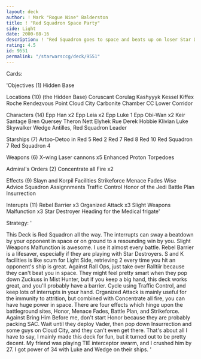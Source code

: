 ```yaml
---
layout: deck
author: ! Mark "Rogue Nine" Balderston
title: ! "Red Squadron Space Party"
side: Light
date: 2000-08-16
description: ! "Red Squadron goes to space and beats up on loser Star Destroyers while mains party on Cloud City."
rating: 4.5
id: 9551
permalink: "/starwarsccg/deck/9551"
---
```

Cards: 

'Objectives (1)
Hidden Base

Locations (10)
(the Hidden Base)
Coruscant
Corulag
Kashyyyk
Kessel
Kiffex
Roche
Rendezvous Point
Cloud City Carbonite Chamber
CC Lower Corridor

Characters (14)
Epp Han x2
Epp Leia x2
Epp Luke 1
Epp Obi-Wan x2
Keir Santage
Bren Quersey
Theron Nett
Elyhek Rue
Derek Hobbie Klivian
Luke Skywalker
Wedge Antilles, Red Squadron Leader

Starships (7)
Artoo-Detoo in Red 5
Red 2
Red 7
Red 8
Red 10
Red Squadron 7
Red Squadron 4

Weapons (6)
X-wing Laser cannons x5
Enhanced Proton Torpedoes

Admiral's Orders (2)
Concentrate all Fire x2

Effects (9)
Slayn and Korpil Facilities
Strikeforce
Menace Fades
Wise Advice
Squadron Assignnments
Traffic Control
Honor of the Jedi
Battle Plan
Insurrection

Interupts (11)
Rebel Barrier x3
Organized Attack x3
Slight Weapons Malfunction x3
Star Destroyer
Heading for the Medical frigate'

Strategy: '

This Deck is Red Squadron all the way.  The interrupts can sway a beatdown by your opponent in space or on ground to a resounding win by you.  Slight Weapons Malfunction is awesome.  I use it almost every battle.  Rebel Barrier is a lifesaver, especially if they are playing with Star Destroyers.  S and K facilities is like scum for Light Side, retrieving 2 every time you hit an opponent's ship is great.  Against Rall Ops, just take over Ralltiir because they can't beat you in space.  They might feel pretty smart when they pop down Zuckuss in Mist Hunter, but if you keep a big hand, this deck works great, and you'll probably have a barrier.  Cycle using Traffic Control, and keep lots of interrupts in your hand.  Organized Attack is mainly useful for the immunity to attrition, but combined with Concentrate all fire, you can have huge power in space.  There are four effects which hinge upon the battleground sites, Honor, Menace Fades, Battle Plan, and Strikeforce.  Against Bring Him Before me, don't start Honor because they are probably packing SAC.  Wait until they deploy Vader, then pop down Insurrection and some guys on Cloud City, and they can't even get there.  That's about all I have to say, I mainly made this deck for fun, but it turned out to be pretty decent.	My friend was playing TIE interceptor swarm, and I crushed him by 27.  I got power of 34 with Luke and Wedge on their ships. '
